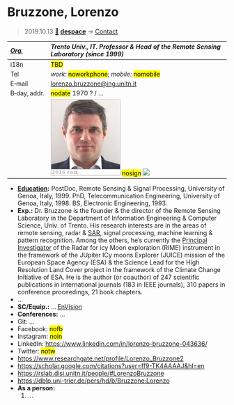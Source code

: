 # Bruzzone, Lorenzo
> 2019.10.13 **[🚀](../index/index.md) [despace](index.md)** → [Contact](contact.md)

|*[Org.](contact.md)*|*Trento Univ., IT. Professor & Head of the Remote Sensing Laboratory (since 1999)*|
|:--|:--|
|i18n| <mark>TBD</mark> |
|Tel| *work:* <mark>noworkphone</mark>; *mobile:* <mark>nomobile</mark> |
|E‑mail| <lorenzo.bruzzone@ing.unitn.it> |
|B‑day, addr.| <mark>nodate</mark> 1970 ? / … |
|| [![](f/contact/b/bruzzone_001_photo_thumb.jpg)](f/contact/b/bruzzone_001_photo.jpg) <mark>nosign</mark> [![](f/contact//_001_sign_thumb.jpg)](f/contact//_001_sign.png) |

   - **[Education](edu.md):** PostDoc, Remote Sensing & Signal Processing, University of Genoa, Italy, 1999. PhD, Telecommunication Engineering, University of Genoa, Italy, 1998. BS, Electronic Engineering, 1993.
   - **Exp.:** Dr. Bruzzone is the founder & the director of the Remote Sensing Laboratory in the Department of Information Engineering & Computer Science, Univ. of Trento. His research interests are in the areas of remote sensing, radar & [SAR](synthetic_aperture_radar.md), signal processing, machine learning & pattern recognition. Among the others, he’s currently the [Principal Investigator](principal_investigator.md) of the Radar for icy Moon exploration (RIME) instrument in the framework of the JUpiter ICy moons Explorer (JUICE) mission of the European Space Agency (ESA) & the Science Lead for the High Resolution Land Cover project in the framework of the Climate Change Initiative of ESA. He is the author (or coauthor) of 247 scientific publications in international journals (183 in IEEE journals), 310 papers in conference proceedings, 21 book chapters.
   - …
   - **SC/Equip.:** … [EnVision](envision.md)
   - **Conferences:** …
   - Git: …
   - Facebook: <mark>nofb</mark>
   - Instagram: <mark>noin</mark>
   - LinkedIn: <https://www.linkedin.com/in/lorenzo-bruzzone-043636/>
   - Twitter: <mark>notw</mark>
   - <https://www.researchgate.net/profile/Lorenzo_Bruzzone2>
   - <https://scholar.google.com/citations?user=ff9-TK4AAAAJ&hl=en>
   - <https://rslab.disi.unitn.it/people/#LorenzoBruzzone>
   - <https://dblp.uni-trier.de/pers/hd/b/Bruzzone:Lorenzo>
   - **As a person:**
      1. …
